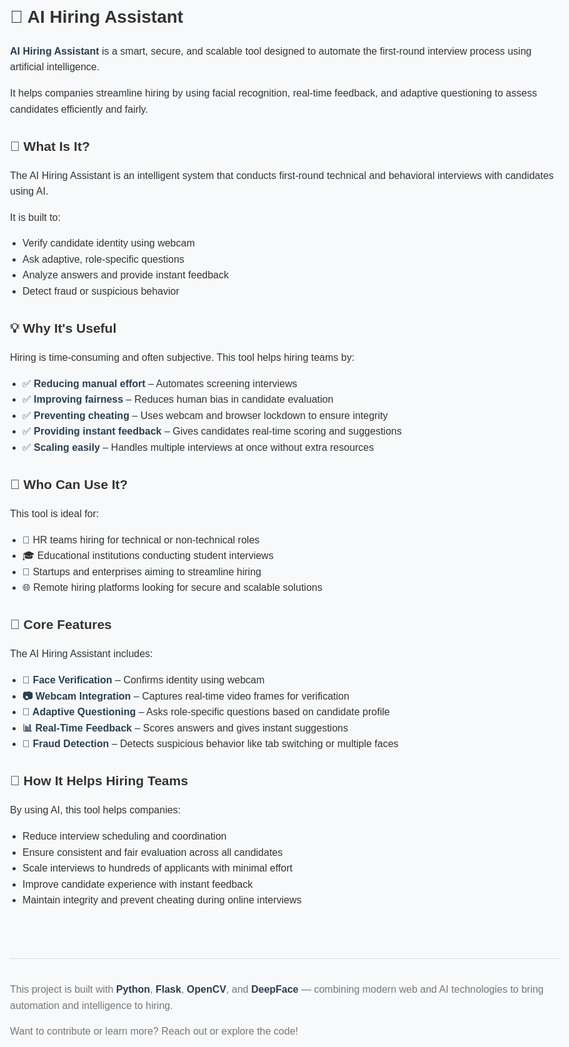 <!DOCTYPE html>
<html lang="en">
<head>
  <meta charset="UTF-8">
  <meta name="viewport" content="width=device-width, initial-scale=1.0">
  <title>AI Hiring Assistant</title>
  <style>
    body {
      font-family: Arial, sans-serif;
      background-color: #f8f9fa;
      color: #333;
      padding: 40px;
      line-height: 1.6;
      max-width: 900px;
      margin: auto;
    }

    h1, h2, h3 {
      color: #2c3e50;
      margin-top: 50px;
    }

    p, li {
      font-size: 16px;
    }

    strong {
      color: #2c3e50;
    }

    ul {
      padding-left: 20px;
    }

    .footer {
      margin-top: 80px;
      font-size: 0.9em;
      color: #777;
      border-top: 1px solid #ddd;
      padding-top: 20px;
    }

    a {
      color: #3498db;
      text-decoration: none;
    }

    a:hover {
      text-decoration: underline;
    }
  </style>
</head>
<body>

  <h1>🧠 AI Hiring Assistant</h1>
  <p>
    <strong>AI Hiring Assistant</strong> is a smart, secure, and scalable tool designed to automate the first-round interview process using artificial intelligence.
  </p>
  <p>
    It helps companies streamline hiring by using facial recognition, real-time feedback, and adaptive questioning to assess candidates efficiently and fairly.
  </p>

  <h2>🎯 What Is It?</h2>
  <p>
    The AI Hiring Assistant is an intelligent system that conducts first-round technical and behavioral interviews with candidates using AI.
  </p>
  <p>
    It is built to:
  </p>
  <ul>
    <li>Verify candidate identity using webcam</li>
    <li>Ask adaptive, role-specific questions</li>
    <li>Analyze answers and provide instant feedback</li>
    <li>Detect fraud or suspicious behavior</li>
  </ul>

  <h2>💡 Why It's Useful</h2>
  <p>
    Hiring is time-consuming and often subjective. This tool helps hiring teams by:
  </p>
  <ul>
    <li>✅ <strong>Reducing manual effort</strong> – Automates screening interviews</li>
    <li>✅ <strong>Improving fairness</strong> – Reduces human bias in candidate evaluation</li>
    <li>✅ <strong>Preventing cheating</strong> – Uses webcam and browser lockdown to ensure integrity</li>
    <li>✅ <strong>Providing instant feedback</strong> – Gives candidates real-time scoring and suggestions</li>
    <li>✅ <strong>Scaling easily</strong> – Handles multiple interviews at once without extra resources</li>
  </ul>

  <h2>👥 Who Can Use It?</h2>
  <p>
    This tool is ideal for:
  </p>
  <ul>
    <li>💼 HR teams hiring for technical or non-technical roles</li>
    <li>🎓 Educational institutions conducting student interviews</li>
    <li>🏢 Startups and enterprises aiming to streamline hiring</li>
    <li>🌐 Remote hiring platforms looking for secure and scalable solutions</li>
  </ul>

  <h2>🧠 Core Features</h2>
  <p>
    The AI Hiring Assistant includes:
  </p>
  <ul>
    <li><strong>🔐 Face Verification</strong> – Confirms identity using webcam</li>
    <li><strong>📷 Webcam Integration</strong> – Captures real-time video frames for verification</li>
    <li><strong>🤖 Adaptive Questioning</strong> – Asks role-specific questions based on candidate profile</li>
    <li><strong>📊 Real-Time Feedback</strong> – Scores answers and gives instant suggestions</li>
    <li><strong>🚨 Fraud Detection</strong> – Detects suspicious behavior like tab switching or multiple faces</li>
  </ul>

  <h2>🚀 How It Helps Hiring Teams</h2>
  <p>
    By using AI, this tool helps companies:
  </p>
  <ul>
    <li>Reduce interview scheduling and coordination</li>
    <li>Ensure consistent and fair evaluation across all candidates</li>
    <li>Scale interviews to hundreds of applicants with minimal effort</li>
    <li>Improve candidate experience with instant feedback</li>
    <li>Maintain integrity and prevent cheating during online interviews</li>
  </ul>

  <div class="footer">
    <p>
      This project is built with <strong>Python</strong>, <strong>Flask</strong>, <strong>OpenCV</strong>, and <strong>DeepFace</strong> — combining modern web and AI technologies to bring automation and intelligence to hiring.
    </p>
    <p>
      Want to contribute or learn more? Reach out or explore the code!
    </p>
  </div>

</body>
</html>
